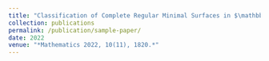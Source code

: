```yaml
---
title: "Classification of Complete Regular Minimal Surfaces in $\mathbb{R}^n$ with Total Curvature $−6\pi$"
collection: publications
permalink: /publication/sample-paper/
date: 2022
venue: "*Mathematics 2022, 10(11), 1820.*"
---
```



